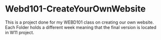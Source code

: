 # Webd101-CreateYourOwnWebsite
This is a project done for my WEBD101 class on creating our own website.
Each Folder holds a different week meaning that the final version is located in W11 project.
